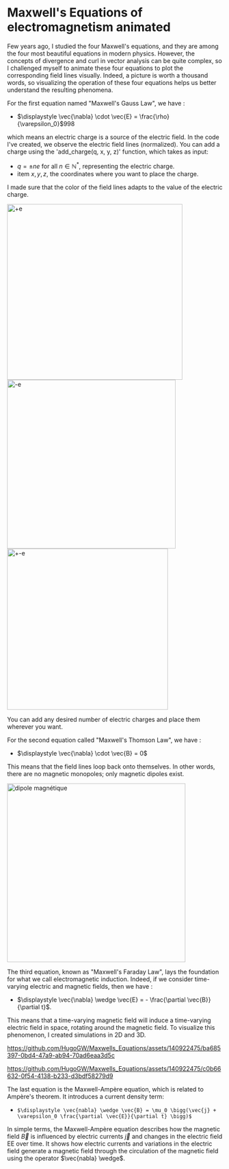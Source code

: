 # Maxwell's Equations of electromagnetism animated
Few years ago, I studied the four Maxwell's equations, and they are among the four most beautiful equations in modern physics. However, the concepts of divergence and curl in vector analysis can be quite complex, so I challenged myself to animate these four equations to plot the corresponding field lines visually. Indeed, a picture is worth a thousand words, so visualizing the operation of these four equations helps us better understand the resulting phenomena.

For the first equation named "Maxwell's Gauss Law", we have :


-   $\displaystyle \vec{\nabla} \cdot \vec{E} = \frac{\rho}{\varepsilon_0}$998



which means an electric charge is a source of the electric field.
In the code I've created, we observe the electric field lines (normalized). You can add a charge using the 'add_charge(q, x, y, z)' function, which takes as input:

-   $q = {\pm n e}$ for all $n \in \mathbb{N}^*$, representing the electric charge.
-   item $x, y, z$, the coordinates where you want to place the charge.


I made sure that the color of the field lines adapts to the value of the electric charge.


<img width="410" alt="+e" src="https://github.com/HugoGW/Maxwells_Equations/assets/140922475/10f034dd-84b5-48f8-934d-cbaad4456c98"> 
<img width="394" alt="-e" src="https://github.com/HugoGW/Maxwells_Equations/assets/140922475/eefad147-c3a0-4ade-a508-a1f3b1e950ed">
<img width="376" alt="+-e" src="https://github.com/HugoGW/Maxwells_Equations/assets/140922475/99fa5c16-c02d-4f7e-bc21-5b1e622fd9ca">

You can add any desired number of electric charges and place them wherever you want. 



For the second equation called "Maxwell's Thomson Law", we have :


-    $\displaystyle \vec{\nabla} \cdot \vec{B} = 0$



This means that the field lines loop back onto themselves. In other words, there are no magnetic monopoles; only magnetic dipoles exist.

<img width="417" alt="dipole magnétique" src="https://github.com/HugoGW/Maxwells_Equations/assets/140922475/2eaafa07-026a-43ed-9feb-28c9b708893a">


The third equation, known as "Maxwell's Faraday Law", lays the foundation for what we call electromagnetic induction. Indeed, if we consider time-varying electric and magnetic fields, then we have : 


-    $\displaystyle \vec{\nabla} \wedge \vec{E} = - \frac{\partial \vec{B}}{\partial t}$.


This means that a time-varying magnetic field will induce a time-varying electric field in space, rotating around the magnetic field. To visualize this phenomenon, I created simulations in 2D and 3D.



https://github.com/HugoGW/Maxwells_Equations/assets/140922475/ba685397-0bd4-47a9-ab94-70ad6eaa3d5c

https://github.com/HugoGW/Maxwells_Equations/assets/140922475/c0b66632-0f54-4138-b233-d3bdf58279d9


The last equation is the Maxwell-Ampère equation, which is related to Ampère's theorem. It introduces a current density term:

-     $\displaystyle \vec{nabla} \wedge \vec{B} = \mu_0 \bigg(\vec{j} + \varepsilon_0 \frac{\partial \vec{E}}{\partial t} \bigg)$

In simple terms, the Maxwell-Ampère equation describes how the magnetic field $\vec{B}$ is influenced by electric currents $\vec{j}$ and changes in the electric field EE over time. It shows how electric currents and variations in the electric field generate a magnetic field through the circulation of the magnetic field using the operator $\vec{nabla} \wedge$.



